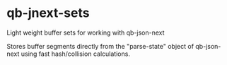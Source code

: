 # qb-jnext-sets

Light weight buffer sets for working with qb-json-next

Stores buffer segments directly from the "parse-state" object of qb-json-next using fast hash/collision
calculations.


